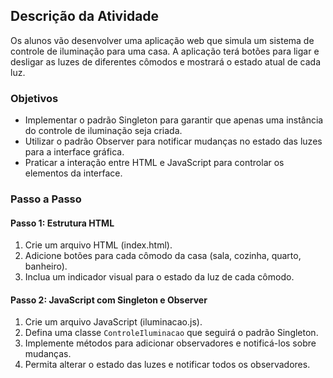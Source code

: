 ## Descrição da Atividade
Os alunos vão desenvolver uma aplicação web que simula um sistema de controle de iluminação para uma casa. A aplicação terá botões para ligar e desligar as luzes de diferentes cômodos e mostrará o estado atual de cada luz.

### Objetivos
- Implementar o padrão Singleton para garantir que apenas uma instância do controle de iluminação seja criada.
- Utilizar o padrão Observer para notificar mudanças no estado das luzes para a interface gráfica.
- Praticar a interação entre HTML e JavaScript para controlar os elementos da interface.

### Passo a Passo

#### Passo 1: Estrutura HTML
1. Crie um arquivo HTML (index.html).
2. Adicione botões para cada cômodo da casa (sala, cozinha, quarto, banheiro).
3. Inclua um indicador visual para o estado da luz de cada cômodo.

#### Passo 2: JavaScript com Singleton e Observer
1. Crie um arquivo JavaScript (iluminacao.js).
2. Defina uma classe `ControleIluminacao` que seguirá o padrão Singleton.
3. Implemente métodos para adicionar observadores e notificá-los sobre mudanças.
4. Permita alterar o estado das luzes e notificar todos os observadores.
